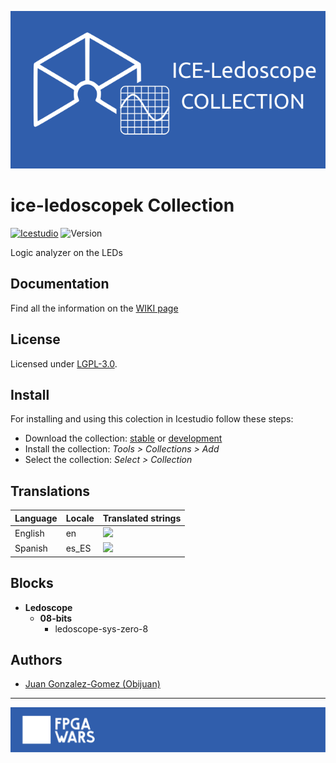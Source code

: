 [![](https://github.com/FPGAwars/iceLedoscope/raw/main/wiki/Logo/iceLedoscope-collection-github.png)](https://github.com/FPGAwars/iceLedoscope/wiki)


# ice-ledoscopek Collection

[![Icestudio][icestudio-image]][icestudio-url]
![Version][version-image]


Logic analyzer on the LEDs
## Documentation
Find all the information on the [WIKI page](https://github.com/FPGAwars/iceLedoscope/wiki)  


## License

Licensed under [LGPL-3.0](https://opensource.org/licenses/LGPL-3.0).

## Install

For installing and using this colection in Icestudio follow these steps:

* Download the collection: [stable](https://github.com/FPGAwars/iceLedoscope/archive/refs/tags/v0.0.1.zip) or [development](https://github.com/FPGAwars/iceLedoscope/archive/refs/heads/main.zip)
* Install the collection: *Tools > Collections > Add*
* Select the collection: *Select > Collection*

## Translations
| Language | Locale | Translated strings |
|----------|--------|--------------------|
| English  |  en    | ![](https://progress-bar.dev/100) |
| Spanish |  es_ES | ![](https://progress-bar.dev/15) |

## Blocks
* **Ledoscope**
  * **08-bits**
    * ledoscope-sys-zero-8


## Authors
* [Juan Gonzalez-Gomez (Obijuan)](https://github.com/Obijuan)



-------
![](https://github.com/FPGAwars/icestudio-wiki/raw/main/Logos/fgpawars-banner.svg)


<!-- Badges -->
[icestudio-image]: https://img.shields.io/badge/collection-icestudio-blue.svg
[icestudio-url]: https://github.com/FPGAwars/icestudio
[version-image]: https://img.shields.io/badge/version-v0.0.1-orange.svg
